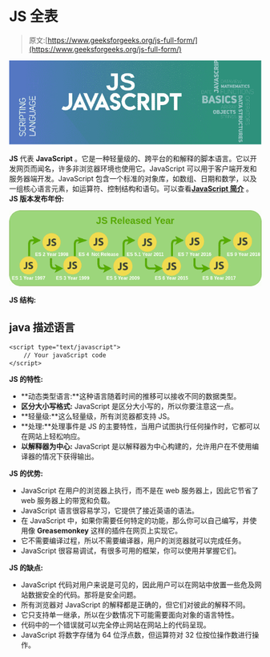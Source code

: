 # JS 全表

> 原文:[https://www.geeksforgeeks.org/js-full-form/](https://www.geeksforgeeks.org/js-full-form/)

![](img/5135fc1ba7492827f8385d21a2435d3c.png)

**JS** 代表 **JavaScript** 。它是一种轻量级的、跨平台的和解释的脚本语言。它以开发网页而闻名，许多非浏览器环境也使用它。JavaScript 可以用于客户端开发和服务器端开发。JavaScript 包含一个标准的对象库，如数组、日期和数学，以及一组核心语言元素，如运算符、控制结构和语句。可以查看[**JavaScript 简介**](https://www.geeksforgeeks.org/introduction-to-javascript/) 。
**JS 版本发布年份:**

![](img/98b6f4b0427e29969d9be14139462d42.png)

**JS 结构:**

## java 描述语言

```
<script type="text/javascript">
    // Your javaScript code
</script>
```

**JS 的特性:**

*   **动态类型语言:**这种语言随着时间的推移可以接收不同的数据类型。
*   **区分大小写格式:** JavaScript 是区分大小写的，所以你要注意这一点。
*   **轻量级:**这么轻量级，所有浏览器都支持 JS。
*   **处理:**处理事件是 JS 的主要特性，当用户试图执行任何操作时，它都可以在网站上轻松响应。
*   **以解释器为中心:** JavaScript 是以解释器为中心构建的，允许用户在不使用编译器的情况下获得输出。

**JS 的优势:**

*   JavaScript 在用户的浏览器上执行，而不是在 web 服务器上，因此它节省了 web 服务器上的带宽和负载。
*   JavaScript 语言很容易学习，它提供了接近英语的语法。
*   在 JavaScript 中，如果你需要任何特定的功能，那么你可以自己编写，并使用像 **Greasemonkey** 这样的插件在网页上实现它。
*   它不需要编译过程，所以不需要编译器，用户的浏览器就可以完成任务。
*   JavaScript 很容易调试，有很多可用的框架，你可以使用并掌握它们。

**JS 的缺点:**

*   JavaScript 代码对用户来说是可见的，因此用户可以在网站中放置一些危及网站数据安全的代码。那将是安全问题。
*   所有浏览器对 JavaScript 的解释都是正确的，但它们对彼此的解释不同。
*   它只支持单一继承，所以在少数情况下可能需要面向对象的语言特性。
*   代码中的一个错误就可以完全停止网站在网站上的代码呈现。
*   JavaScript 将数字存储为 64 位浮点数，但运算符对 32 位按位操作数进行操作。
